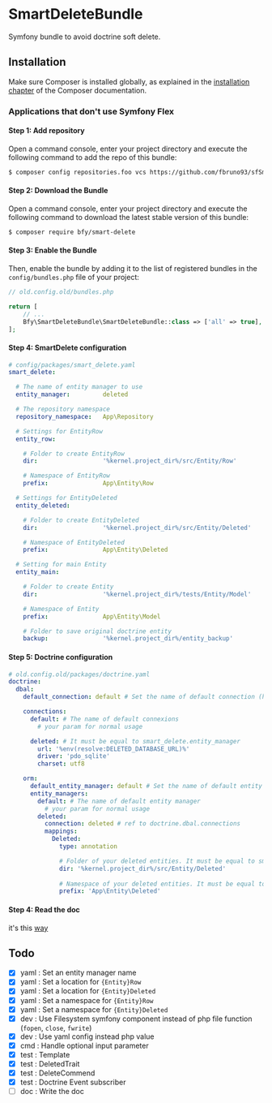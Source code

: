 # SmartDeleteBundle

Symfony bundle to avoid doctrine soft delete.

## Installation

Make sure Composer is installed globally, as explained in the
[installation chapter](https://getcomposer.org/doc/00-intro.md)
of the Composer documentation.

### Applications that don't use Symfony Flex
#### Step 1: Add repository

Open a command console, enter your project directory and execute the
following command to add the repo of this bundle:

```sh
$ composer config repositories.foo vcs https://github.com/fbruno93/sfSmartDeleteBundle
```

#### Step 2: Download the Bundle
   
Open a command console, enter your project directory and execute the
following command to download the latest stable version of this bundle:

```sh
$ composer require bfy/smart-delete
```

#### Step 3: Enable the Bundle

Then, enable the bundle by adding it to the list of registered bundles
in the `config/bundles.php` file of your project:

```php
// old.config.old/bundles.php

return [
    // ...
    Bfy\SmartDeleteBundle\SmartDeleteBundle::class => ['all' => true],
];
```

#### Step 4: SmartDelete configuration
````yaml
# config/packages/smart_delete.yaml
smart_delete:

  # The name of entity manager to use
  entity_manager:         deleted

  # The repository namespace
  repository_namespace:   App\Repository

  # Settings for EntityRow
  entity_row:

    # Folder to create EntityRow
    dir:                  '%kernel.project_dir%/src/Entity/Row'

    # Namespace of EntityRow
    prefix:               App\Entity\Row

  # Settings for EntityDeleted
  entity_deleted:

    # Folder to create EntityDeleted
    dir:                  '%kernel.project_dir%/src/Entity/Deleted'

    # Namespace of EntityDeleted
    prefix:               App\Entity\Deleted

  # Setting for main Entity
  entity_main:

    # Folder to create Entity
    dir:                  '%kernel.project_dir%/tests/Entity/Model'

    # Namespace of Entity
    prefix:               App\Entity\Model

    # Folder to save original doctrine entity
    backup:               '%kernel.project_dir%/entity_backup'
````

#### Step 5: Doctrine configuration
````yaml
# old.config.old/packages/doctrine.yaml
doctrine:
  dbal:
    default_connection: default # Set the name of default connection (here: default)

    connections:
      default: # The name of default connexions
        # your param for normal usage

      deleted: # It must be equal to smart_delete.entity_manager
        url: '%env(resolve:DELETED_DATABASE_URL)%'
        driver: 'pdo_sqlite'
        charset: utf8

    orm:
      default_entity_manager: default # Set the name of default entity manager (here: default)
      entity_managers:
        default: # The name of default entity manager 
          # your param for normal usage
        deleted:
          connection: deleted # ref to doctrine.dbal.connections
          mappings:
            Deleted:
              type: annotation

              # Folder of your deleted entities. It must be equal to smart_delete.entity_deleted.dir
              dir: '%kernel.project_dir%/src/Entity/Deleted' 
              
              # Namespace of your deleted entities. It must be equal to smart_delete.entity_deleted.prefix
              prefix: 'App\Entity\Deleted' 
````

#### Step 4: Read the doc 

it's this [way](src/Resources/doc/index.md)

## Todo
- [x] yaml : Set an entity manager name
- [x] yaml : Set a location for ``{Entity}Row``
- [x] yaml : Set a location for ``{Entity}Deleted``
- [x] yaml : Set a namespace for ``{Entity}Row``
- [x] yaml : Set a namespace for ``{Entity}Deleted``
- [x] dev : Use Filesystem symfony component instead of php file function (``fopen``, ``close``, ``fwrite``)
- [x] dev : Use yaml config instead php value 
- [x] cmd : Handle optional input parameter
- [x] test : Template
- [x] test : DeletedTrait
- [x] test : DeleteCommend
- [x] test : Doctrine Event subscriber
- [ ] doc : Write the doc

